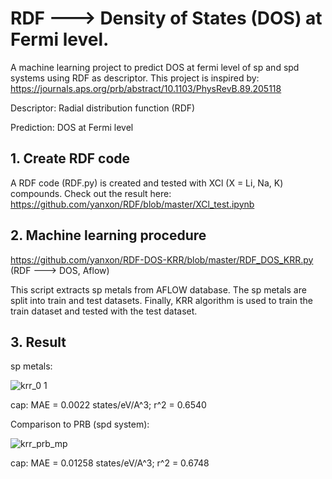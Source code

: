 # RDF ---> Density of States (DOS) at Fermi level.

A machine learning project to predict DOS at fermi level of sp and spd systems using RDF as descriptor. This project is inspired by:
https://journals.aps.org/prb/abstract/10.1103/PhysRevB.89.205118

Descriptor:
Radial distribution function (RDF)

Prediction:
DOS at Fermi level

## 1.    Create RDF code
   A RDF code (RDF.py) is created and tested with XCl (X = Li, Na, K) compounds.
   Check out the result here:
   https://github.com/yanxon/RDF/blob/master/XCl_test.ipynb

## 2.    Machine learning procedure

   https://github.com/yanxon/RDF-DOS-KRR/blob/master/RDF_DOS_KRR.py (RDF ---> DOS, Aflow)
   
   This script extracts sp metals from AFLOW database. The sp metals are split into train and test datasets. Finally, KRR algorithm is used to train the train dataset and tested with the test dataset.

## 3.    Result
     
   sp metals:
   
   ![krr_0 1](https://user-images.githubusercontent.com/32254481/46254622-d24fcc80-c446-11e8-8cf8-310630341efc.png)
   
   cap:  MAE = 0.0022 states/eV/A^3;
         r^2 = 0.6540

   Comparison to PRB (spd system):
   
   ![krr_prb_mp](https://user-images.githubusercontent.com/32254481/46270894-a98b0e00-c4fe-11e8-88d7-ac30552aecf9.png)
   
   cap:  MAE = 0.01258 states/eV/A^3;
         r^2 = 0.6748
